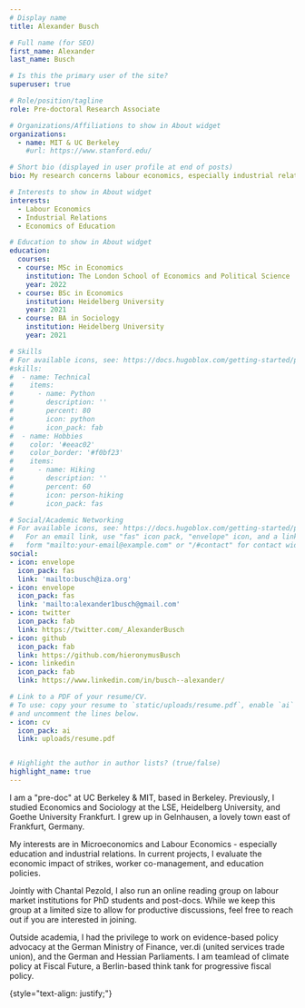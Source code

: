 ```yaml
---
# Display name
title: Alexander Busch

# Full name (for SEO)
first_name: Alexander
last_name: Busch

# Is this the primary user of the site?
superuser: true

# Role/position/tagline
role: Pre-doctoral Research Associate

# Organizations/Affiliations to show in About widget
organizations:
  - name: MIT & UC Berkeley
    #url: https://www.stanford.edu/

# Short bio (displayed in user profile at end of posts)
bio: My research concerns labour economics, especially industrial relations and education. 

# Interests to show in About widget
interests:
  - Labour Economics
  - Industrial Relations
  - Economics of Education 

# Education to show in About widget
education:
  courses:
  - course: MSc in Economics
    institution: The London School of Economics and Political Science
    year: 2022
  - course: BSc in Economics
    institution: Heidelberg University
    year: 2021
  - course: BA in Sociology
    institution: Heidelberg University
    year: 2021

# Skills
# For available icons, see: https://docs.hugoblox.com/getting-started/page-builder/#icons
#skills:
#  - name: Technical
#    items:
#      - name: Python
#        description: ''
#        percent: 80
#        icon: python
#        icon_pack: fab
#  - name: Hobbies
#    color: '#eeac02'
#    color_border: '#f0bf23'
#    items:
#      - name: Hiking
#        description: ''
#        percent: 60
#        icon: person-hiking
#        icon_pack: fas

# Social/Academic Networking
# For available icons, see: https://docs.hugoblox.com/getting-started/page-builder/#icons
#   For an email link, use "fas" icon pack, "envelope" icon, and a link in the
#   form "mailto:your-email@example.com" or "/#contact" for contact widget.
social:
- icon: envelope
  icon_pack: fas
  link: 'mailto:busch@iza.org'
- icon: envelope
  icon_pack: fas
  link: 'mailto:alexander1busch@gmail.com'
- icon: twitter
  icon_pack: fab
  link: https://twitter.com/_AlexanderBusch
- icon: github
  icon_pack: fab
  link: https://github.com/hieronymusBusch
- icon: linkedin
  icon_pack: fab
  link: https://www.linkedin.com/in/busch--alexander/

# Link to a PDF of your resume/CV.
# To use: copy your resume to `static/uploads/resume.pdf`, enable `ai` icons in `params.toml`,
# and uncomment the lines below.
- icon: cv
  icon_pack: ai
  link: uploads/resume.pdf


# Highlight the author in author lists? (true/false)
highlight_name: true
---
```

I am a "pre-doc" at UC Berkeley & MIT, based in Berkeley. Previously, I studied Economics and Sociology at the LSE, Heidelberg University, and Goethe University Frankfurt. I grew up in Gelnhausen, a lovely town east of Frankfurt, Germany. 

My interests are in Microeconomics and Labour Economics - especially education and industrial relations. In current projects, I evaluate the economic impact of strikes, worker co-management, and education policies. 

Jointly with Chantal Pezold, I also run an online reading group on labour market institutions for PhD students and post-docs. While we keep this group at a limited size to allow for productive discussions, feel free to reach out if you are interested in joining. 

Outside academia, I had the privilege to work on evidence-based policy advocacy at the German Ministry of Finance, ver.di (united services trade union), and the German and Hessian Parliaments. I am teamlead of climate policy at Fiscal Future, a Berlin-based think tank for progressive fiscal policy. 

{style="text-align: justify;"}
